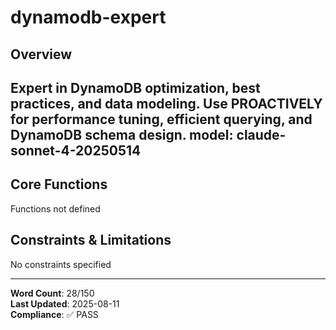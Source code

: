 # dynamodb-expert

## Overview

Expert in DynamoDB optimization, best practices, and data modeling. Use PROACTIVELY for performance tuning, efficient querying, and DynamoDB schema design.
model: claude-sonnet-4-20250514
---

## Core Functions

Functions not defined

## Constraints & Limitations

No constraints specified



---
**Word Count**: 28/150  
**Last Updated**: 2025-08-11  
**Compliance**: ✅ PASS